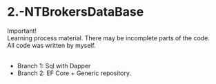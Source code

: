 # 2.-NTBrokersDataBase
Important! <br>
Learning process material. There may be incomplete parts of the code.<br>
All code was written by myself. <br>
<br>
- Branch 1: Sql with Dapper <br>
- Branch 2: EF Core + Generic repository.


